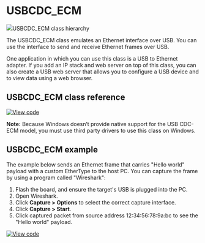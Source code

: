 # USBCDC_ECM

<span class="images">![](https://os.mbed.com/docs/mbed-os/development/mbed-os-api-doxy/class_u_s_b_c_d_c___e_c_m.png)<span>USBCDC_ECM class hierarchy</span></span>

The USBCDC_ECM class emulates an Ethernet interface over USB. You can use the interface to send and receive Ethernet frames over USB.

One application in which you can use this class is a USB to Ethernet adapter. If you add an IP stack and web server on top of this class, you can also create a USB web server that allows you to configure a USB device and to view data using a web browser.

## USBCDC_ECM class reference

[![View code](https://www.mbed.com/embed/?type=library)](https://os.mbed.com/docs/mbed-os/development/mbed-os-api-doxy/class_u_s_b_c_d_c___e_c_m.html)

<span class="notes">**Note:** Because Windows doesn’t provide native support for the USB CDC-ECM model, you must use third party drivers to use this class on Windows.</span>

## USBCDC_ECM example

The example below sends an Ethernet frame that carries "Hello world" payload with a custom EtherType to the host PC. You can capture the frame by using a program called "Wireshark":

1. Flash the board, and ensure the target's USB is plugged into the PC.
2. Open Wireshark.
3. Click **Capture > Options** to select the correct capture interface.
4. Click **Capture > Start**.
5. Click captured packet from source address 12:34:56:78:9a:bc to see the "Hello world" payload.


[![View code](https://www.mbed.com/embed/?url=https://github.com/ARMmbed/mbed-os-examples-docs_only/blob/master/APIs_USB/USBCDC_ECM)](https://github.com/ARMmbed/mbed-os-examples-docs_only/blob/master/APIs_USB/USBCDC_ECM/main.cpp)
